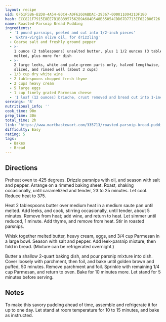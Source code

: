 ```yaml
---
layout: recipe
uid: 0F51F5B6-B2D8-4A54-80C4-A0F6260ABDAC-29367-00001100421DF180
hash: ECC821F7915E8EE7B1BB3957562B9A684D548B35054CDD67D7713EF622B06726
name: Roasted-Parsnip Bread Pudding
ingredients:
  - '1 pound parsnips, peeled and cut into 1/2-inch pieces'
  - 'Extra-virgin olive oil, for drizzling'
  - Coarse salt and freshly ground pepper
  - >-
    1 ounce (2 tablespoons) unsalted butter, plus 1 1/2 ounces (3 tablespoons),
    melted, plus more for dish
  - >-
    2 large leeks, white and pale-green parts only, halved lengthwise, thinly
    sliced, and rinsed well (about 3 cups)
  - 1/3 cup dry white wine
  - 2 tablespoons chopped fresh thyme
  - 2 cups heavy cream
  - 5 large eggs
  - 1 cup finely grated Parmesan cheese
  - '1 loaf (12 ounces) brioche, crust removed and bread cut into 1-inch cubes'
servings: '8'
nutritional_info: ''
cook_time: 90m
prep_time: 30m
total_time: 2h
link: 'https://www.marthastewart.com/335713/roasted-parsnip-bread-pudding'
difficulty: Easy
rating: 5
tags:
  - Bakes
  - Bread
---
```


## Directions

Preheat oven to 425 degrees. Drizzle parsnips with oil, and season with salt and pepper. Arrange on a rimmed baking sheet. Roast, shaking occasionally, until caramelized and tender, 23 to 25 minutes. Let cool. Reduce heat to 375.

Heat 2 tablespoons butter over medium heat in a medium saute pan until melted. Add leeks, and cook, stirring occasionally, until tender, about 5 minutes. Remove from heat; add wine, and return to heat. Let simmer until reduced, 1 minute. Add thyme, and remove from heat. Stir in roasted parsnips.

Whisk together melted butter, heavy cream, eggs, and 3/4 cup Parmesan in a large bowl. Season with salt and pepper. Add leek-parsnip mixture, then fold in bread. (Mixture can be refrigerated overnight.)

Butter a shallow 2-quart baking dish, and pour parsnip mixture into dish. Cover loosely with parchment, then foil, and bake until golden brown and puffed, 50 minutes. Remove parchment and foil. Sprinkle with remaining 1/4 cup Parmesan, and return to oven. Bake for 10 minutes more. Let stand for 5 minutes before serving.
## Notes

To make this savory pudding ahead of time, assemble and refrigerate it for up to one day. Let stand at room temperature for 10 to 15 minutes, and bake as instructed.
